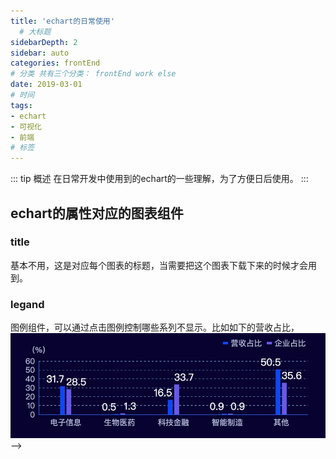 ```yaml
---
title: 'echart的日常使用'
  # 大标题
sidebarDepth: 2
sidebar: auto
categories: frontEnd
# 分类 共有三个分类： frontEnd work else
date: 2019-03-01
# 时间
tags:
- echart
- 可视化
- 前端
# 标签
---
```


::: tip 概述
在日常开发中使用到的echart的一些理解，为了方便日后使用。
:::

## echart的属性对应的图表组件
### title 
基本不用，这是对应每个图表的标题，当需要把这个图表下载下来的时候才会用到。
### legand
图例组件，可以通过点击图例控制哪些系列不显示。比如如下的营收占比，
![](../../.vuepress/public/echart1.jpg) -->
<!-- 可以配置位置(left,top...)、宽高(width\height)、图例之间的距离(itemGap)、图例的宽高(itemWidth、itemHeight)、格式化图例(formatter)[等等](https://www.echartsjs.com/option.html#legend)<br>
### grid
grid可以是个数组对象，每个数组对象表示一个图表的配置，可以配置离容器的top、left，图表的宽高(默认是继承容器的宽高)
### rich
富文本，当你的X\Y轴需要加图片或一些css样式时，可以用到富文本，比如下图:红色标记的箭头是图片
![](../../.vuepress/public/echart2.png)
```js
      xAxis: { // x坐标轴
        type: 'category',
        data: ['天使', 'T', 'A轮', 'T', 'B轮', 'T', 'C轮', 'T', 'D轮', 'T', 'E轮'],
        axisLabel: { // 文字
          textStyle: {
            color: '#b5bddb',
            fontSize: 20,
          },
          interval: 0, // 设置成 0 强制显示所有标签。
          formatter: function(value, index) {
            // 判断如果是下标为奇数时（也就是T）显示箭头
            if (index % 2 === 1) {
              return `{arrow|}`;
            } else {
              return value
            }
          },
          rich: {
            arrow: {
              width: 30,
              height: 10,
              align: 'center',
              backgroundColor: {
                image: arrowIcon,
              },
            },
          },
        },
```
### xAxis和yAxis
这是最常用的属性了，在一些柱状图和曲线图基本都有用到，最常用到的比如：<br>
``` html
name: 'string' => 坐标轴名称
nameLocation: ''start','middle' 或者 'center','end' => 坐标轴名称显示的位置
nameTextStyle: 'object' => 坐标轴名称的样式
nameGap: 'Number' => 坐标轴名称与轴线之间的距离。 Y轴的轴名与Y轴，看下图。
```
![](../../.vuepress/public/echart3.png)
### series
系列列表。每个系列通过 type 决定自己的图表类型，每个type都有自己的对象。



